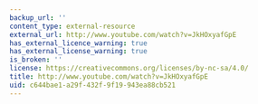 ```yaml
---
backup_url: ''
content_type: external-resource
external_url: http://www.youtube.com/watch?v=JkHOxyafGpE
has_external_licence_warning: true
has_external_license_warning: true
is_broken: ''
license: https://creativecommons.org/licenses/by-nc-sa/4.0/
title: http://www.youtube.com/watch?v=JkHOxyafGpE
uid: c644bae1-a29f-432f-9f19-943ea88cb521
---
```

